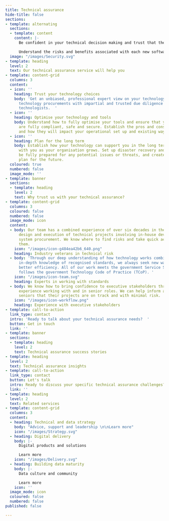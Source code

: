 ```yaml
---
title: Technical assurance
hide-title: false
sections:
- template: alternating
  sections:
  - template: content
    content: |-
      Be confident in your technical decision making and trust that the technology you and your teams are using are fit for purpose, safe and secure, and fully compliant.

      Understand the risks and benefits associated with each new software or system that you are exploring, and establish how to get the most value from them.
  image: "/images/Security.svg"
- template: heading
  level: 2
  text: Our technical assurance service will help you
- template: content-grid
  columns: 3
  content:
  - icon: ''
    heading: Trust your technology choices
    body: 'Get an unbiased, professional expert view on your technology options. Appraise
      technology procurements with impartial and trusted due diligence from experienced
      technologists.  '
  - icon: ''
    heading: Optimise your technology and tools
    body: Understand how to fully optimise your tools and ensure that your systems
      are fully compliant, safe and secure. Establish the pros and cons of each system
      and how they will impact your operational set up and existing ways of working.
  - icon: ''
    heading: Plan for the long term
    body: Establish how your technology can support you in the long term and scales
      with you as your organisation grows. Set up disaster recovery and business continuity,
      be fully prepared for any potential issues or threats, and create a solid technological
      plan for the future.
  coloured: true
  numbered: false
  image_mode: ''
- template: banner
  sections:
  - template: heading
    level: 2
    text: Why trust us with your technical assurance?
- template: content-grid
  columns: 3
  coloured: false
  numbered: false
  image_mode: icon
  content:
  - body: Our team has a combined experience of over six decades in the planning,
      design and execution of technical projects involving in-house development and
      system procurement. We know where to find risks and take quick action to mitigate
      them.
    icon: "/images/icon-g484ea42b6_640.png"
    heading: Industry veterans in technical risk
  - body: 'Through our deep understanding of how technology works combined with our
      in-depth knowledge of recognised standards, we always seek new ways to drive
      better efficiency. All of our work meets the government Service Standards and
      follows the government Technology Code of Practice (TCoP). '
    icon: "/images/icon-team.svg"
    heading: Experts in working with standards
  - body: We know how to bring confidence to executive stakeholders through our extensive
      experience working with and in senior roles. We can help inform and reassure
      seniors that their projects are on track and with minimal risk.
    icon: "/images/icon-workflow.png"
    heading: Experience with executive stakeholders
- template: call-to-action
  link_type: contact
  intro: 'Ready to talk about your technical assurance needs?  '
  button: Get in touch
  link: ''
- template: banner
  sections:
  - template: heading
    level: 2
    text: Technical assurance success stories
- template: heading
  level: 2
  text: Technical assurance insights
- template: call-to-action
  link_type: contact
  button: Let's talk
  intro: Ready to discuss your specific technical assurance challenges?
  link: ''
- template: heading
  level: 2
  text: Related services
- template: content-grid
  columns: 3
  content:
  - heading: Technical and data strategy
    body: "Advice, support and leadership \n\nLearn more"
    icon: "/images/Strategy.svg"
  - heading: Digital delivery
    body: |-
      Digital products and solutions

      Learn more
    icon: "/images/Delivery.svg"
  - heading: Building data maturity
    body: |-
      Data culture and community

      Learn more
    icon: ''
  image_mode: icon
  coloured: false
  numbered: false
published: false

---
```


